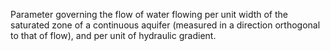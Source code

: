 Parameter governing the flow of water flowing per unit width of the saturated zone of a continuous aquifer (measured in a direction orthogonal to that of flow), and per unit of hydraulic gradient.
